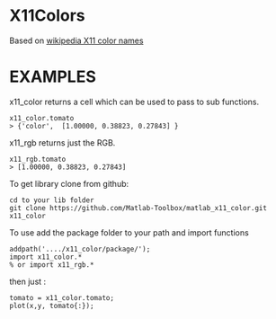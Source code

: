 X11Colors
=========
Based on [wikipedia X11 color names](http://en.wikipedia.org/wiki/X11_color_names)

EXAMPLES
========

x11_color returns a cell which can be used to pass to sub functions.

    x11_color.tomato 
    > {'color',  [1.00000, 0.38823, 0.27843] }

x11_rgb returns just the RGB.

    x11_rgb.tomato
    > [1.00000, 0.38823, 0.27843]

To get library clone from github:
 
    cd to your lib folder
    git clone https://github.com/Matlab-Toolbox/matlab_x11_color.git x11_color

To use add the package folder to your path and import functions

    addpath('..../x11_color/package/');
    import x11_color.*
    % or import x11_rgb.*

then just :

    tomato = x11_color.tomato;
    plot(x,y, tomato{:});

